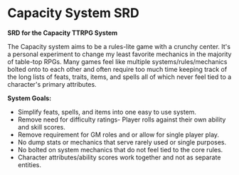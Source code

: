 # Capacity System SRD
**SRD for the Capacity TTRPG System**

The Capacity system aims to be a rules-lite game with a crunchy center. It's a personal experiment to change my least favorite mechanics in the majority of table-top RPGs. Many games feel like multiple systems/rules/mechanics bolted onto to each other and often require too much time keeping track of the long lists of feats, traits, items, and spells all of which never feel tied to a character's primary attributes.


**System Goals:**

- Simplify feats, spells, and items into one easy to use system.
- Remove need for difficulty ratings- Player rolls against their own ability and skill scores.
- Remove requirement for GM roles and or allow for single player play.
- No dump stats or mechanics that serve rarely used or single purposes.
- No bolted on system mechanics that do not feel tied to the core rules.
- Character attributes/ability scores work together and not as separate entities.
